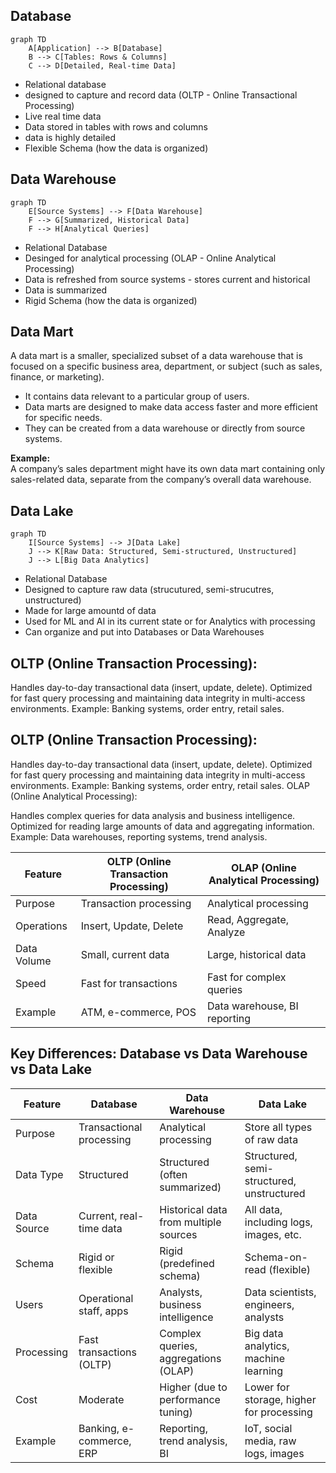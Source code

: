 ## Database

```mermaid
graph TD
    A[Application] --> B[Database]
    B --> C[Tables: Rows & Columns]
    C --> D[Detailed, Real-time Data]
```

- Relational database
- designed to capture and record data (OLTP - Online Transactional Processing)
- Live real time data
- Data stored in tables with rows and columns
- data is highly detailed
- Flexible Schema (how the data is organized)

## Data Warehouse

```mermaid
graph TD
    E[Source Systems] --> F[Data Warehouse]
    F --> G[Summarized, Historical Data]
    F --> H[Analytical Queries]
```

- Relational Database
- Desinged for analytical processing (OLAP - Online Analytical Processing)
- Data is refreshed from source systems - stores current and historical
- Data is summarized
- Rigid Schema (how the data is organized)

## Data Mart
A data mart is a smaller, specialized subset of a data warehouse that is focused on a specific business area, department, or subject (such as sales, finance, or marketing).

- It contains data relevant to a particular group of users.
- Data marts are designed to make data access faster and more efficient for specific needs.
- They can be created from a data warehouse or directly from source systems.

**Example:**  
A company’s sales department might have its own data mart containing only sales-related data, separate from the company’s overall data warehouse.

## Data Lake

```mermaid
graph TD
    I[Source Systems] --> J[Data Lake]
    J --> K[Raw Data: Structured, Semi-structured, Unstructured]
    J --> L[Big Data Analytics]
```
- Relational Database
- Designed to capture raw data (strucutured, semi-strucutres, unstructured)
- Made for large amountd of data
- Used for ML and AI in its current state or for Analytics with processing
- Can organize and put into Databases or Data Warehouses
## OLTP (Online Transaction Processing):

Handles day-to-day transactional data (insert, update, delete).
Optimized for fast query processing and maintaining data integrity in multi-access environments.
Example: Banking systems, order entry, retail sales.

## OLTP (Online Transaction Processing):

Handles day-to-day transactional data (insert, update, delete).
Optimized for fast query processing and maintaining data integrity in multi-access environments.
Example: Banking systems, order entry, retail sales.
OLAP (Online Analytical Processing):

Handles complex queries for data analysis and business intelligence.
Optimized for reading large amounts of data and aggregating information.
Example: Data warehouses, reporting systems, trend analysis.

| Feature      | OLTP (Online Transaction Processing) | OLAP (Online Analytical Processing) |
|-------------|--------------------------------------|-------------------------------------|
| Purpose     | Transaction processing               | Analytical processing               |
| Operations  | Insert, Update, Delete               | Read, Aggregate, Analyze            |
| Data Volume | Small, current data                  | Large, historical data              |
| Speed       | Fast for transactions                | Fast for complex queries            |
| Example     | ATM, e-commerce, POS                 | Data warehouse, BI reporting        |



## Key Differences: Database vs Data Warehouse vs Data Lake

| Feature         | Database                        | Data Warehouse                        | Data Lake                                 |
|----------------|----------------------------------|----------------------------------------|--------------------------------------------|
| Purpose        | Transactional processing         | Analytical processing                  | Store all types of raw data                |
| Data Type      | Structured                       | Structured (often summarized)          | Structured, semi-structured, unstructured  |
| Data Source    | Current, real-time data          | Historical data from multiple sources  | All data, including logs, images, etc.     |
| Schema         | Rigid or flexible                | Rigid (predefined schema)              | Schema-on-read (flexible)                  |
| Users          | Operational staff, apps          | Analysts, business intelligence        | Data scientists, engineers, analysts       |
| Processing     | Fast transactions (OLTP)         | Complex queries, aggregations (OLAP)   | Big data analytics, machine learning       |
| Cost           | Moderate                         | Higher (due to performance tuning)     | Lower for storage, higher for processing   |
| Example        | Banking, e-commerce, ERP         | Reporting, trend analysis, BI          | IoT, social media, raw logs, images        |